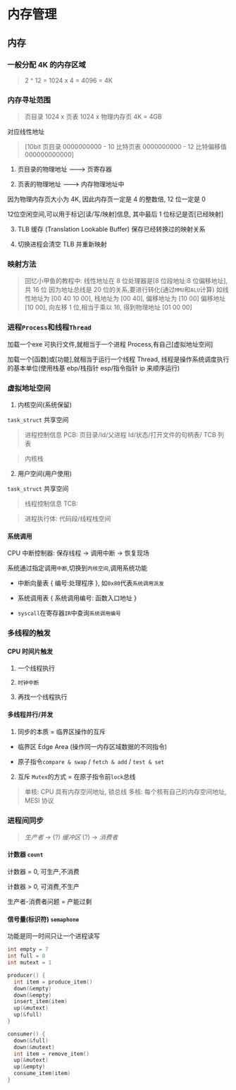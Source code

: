 # 内存管理

## 内存

### 一般分配 4K 的内存区域

> 2 ^ 12 = 1024 x 4 = 4096 = 4K

### 内存寻址范围

> 页目录 1024 x 页表 1024 x 物理内存页 4K = 4GB

对应线性地址

> [10bit 页目录 0000000000 - 10 比特页表 0000000000 - 12 比特偏移值 000000000000]

1. 页目录的物理地址 ---> 页寄存器

2. 页表的物理地址 ---> 内存物理地址中

因为物理内存页大小为 4K, 因此内存页一定是 4 的整数倍, 12 位一定是 0

12位空闲空间,可以用于标记[读/写/映射]信息, 其中最后 1 位标记是否[已经映射]

3. TLB 缓存 (Translation Lookable Buffer) 保存已经转换过的映射关系

4. 切换进程会清空 TLB 并重新映射

### 映射方法

> 回忆小甲鱼的教程中:
> 线性地址在 8 位处理器是[8 位段地址:8 位偏移地址], 共 16 位
> 因为地址总线是 20 位的关系,要进行转化(通过`MMU`和`ALU`计算)
> 如线性地址为 [00 40 10 00], 栈地址为 [00 40], 偏移地址为 [10 00]
> 偏移地址[10 00], 向左移 1 位,相当于乘以 16, 得到物理地址 [01 00 00]

### 进程`Process`和线程`Thread`

加载一个exe 可执行文件,就相当于一个进程 Process,有自己[虚拟地址空间]

加载一个[函数]或[功能],就相当于运行一个线程 Thread, 线程是操作系统调度执行的基本单位(使用栈基 ebp/栈指针 esp/指令指针 ip 来顺序运行)

### 虚拟地址空间

1. 内核空间(系统保留)

`task_struct` 共享空间

> 进程控制信息 PCB: 页目录/Id/父进程 Id/状态/打开文件的句柄表/ TCB 列表

> 内核栈

2. 用户空间(用户使用)

`task_struct` 共享空间

> 线程控制信息 TCB:

> 进程执行体: 代码段/线程栈空间

#### 系统调用

CPU 中断控制器: 保存线程 -> 调用中断 -> 恢复现场

系统通过指定调用`中断`,切换到`内核空间`,调用系统功能

- 中断向量表 { 编号:处理程序 }, 如`0x80`代表`系统调用派发`

- 系统调用表 { 系统调用编号: 函数入口地址 }

- `syscall`在寄存器`IR`中查询`系统调用编号`

### 多线程的触发

#### CPU 时间片触发

1. 一个线程执行

2. `时钟中断`

3. 再找一个线程执行

#### 多线程并行/并发

1. 同步的本质 = 临界区操作的互斥

- 临界区 Edge Area (操作同一内存区域数据的不同指令)

- 原子指令`compare & swap` / `fetch & add` / `test & set`

2. 互斥 `Mutex`的方式 = 在原子指令前`lock`总线

> 单核: CPU 具有内存空间地址, 锁总线
> 多核: 每个核有自己的内存空间地址, MESI 协议

### 进程间同步

> _生产者_ -> (?) *缓冲区* (?) -> _消费者_

#### 计数器 `count`

计数器 = 0, 可生产,不消费

计数器 > 0, 可消费,不生产

生产者-消费者问题 = 产能过剩


#### 信号量(标识符) `semaphone` 

功能是同一时间只让一个进程读写

```c++
int empty = 7
int full = 0
int mutext = 1

producer() {
  int item = produce_item()
  down(&empty)
  down(&empty)
  insert_item(item)
  up(&mutext)
  up(&full)
}

consumer() {
  down(&full)
  down(&mutext)
  int item = remove_item()
  up(&mutext)
  up(&empty)
  consume_item(item)
}
```
